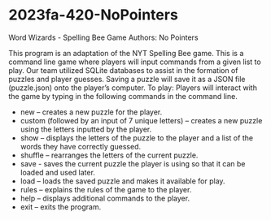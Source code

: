 # 2023fa-420-NoPointers
Word Wizards - Spelling Bee Game
Authors: No Pointers

This program is an adaptation of the NYT Spelling Bee game. This is a command line game where players will input commands from a given list to play. Our team utilized SQLite databases to assist in the formation of puzzles and player guesses. Saving a puzzle will save it as a JSON file (puzzle.json) onto the player’s computer.
To play: Players will interact with the game by typing in the following commands in the command line.

- new – creates a new puzzle for the player.
-   custom (followed by an input of 7 unique letters) – creates a new puzzle using the letters inputted by the player.
-   show – displays the letters of the puzzle to the player and a list of the words they have correctly guessed.
-   shuffle – rearranges the letters of the current puzzle.
-   save - saves the current puzzle the player is using so that it can be loaded and used later.
-   load – loads the saved puzzle and makes it available for play. 
-   rules – explains the rules of the game to the player.
-   help – displays additional commands to the player.
-   exit – exits the program.
